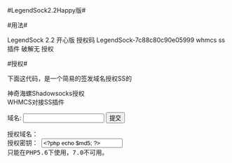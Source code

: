 #LegendSock2.2Happy版#

#用法#

LegendSock 2.2 开心版 授权码 LegendSock-7c88c80c90e05999 whmcs ss 插件 破解无 授权

#授权#

下面这代码，是一个简易的签发域名授权SS的

<?php
$domain = $_GET["domain"];
$beginChars = substr($domain, 0, 4);
$endChars = substr($domain, 0 - 4, 4);
$reversal = strrev($domain);
$md5 = md5(md5(md5($domain . $reversal) . md5($beginChars) . md5($endChars)));
?>
<html>
<head>
<meta charset="utf-8">
<title>Shadowsocks授权</title>
</head>
<body>
<p>神奇海螺Shadowsocks授权</br>WHMCS对接SS插件</p>
<form method="get">
域名: <input type="text" name="domain">
<input type="submit" value="提交">
</form>
<pre>
授权域名：<?php echo $_GET["domain"];?> 
授权密钥： <input type="text" value="<?php echo $md5; ?> ">
只能在PHP5.6下使用，7.0不可用。
</pre>
</body>
</html>
